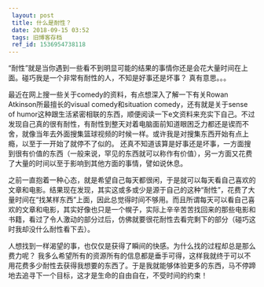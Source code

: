 ```yaml
---
 layout: post
 title: 什么是耐性？
 date: 2018-09-15 03:52
 tags: 旧博客存档
 ref_id: 1536954738118
---
```

“耐性”就是当你遇到一些看不到明显可能的结果的事情你还是会花大量时间在上面。碰巧我是一个非常有耐性的人，不知是好事还是坏事？ 真有意思。。。



最近在网上搜一些关于comedy的资料，有点想深入了解一下有关Rowan Atkinson所最擅长的visual comedy和situation
comedy，还有就是关于sense of
humor这种跟生活紧密相联的东西，顺便阅读一下e文资料来充实下自己。不过发现自己真的很有耐性，有耐性到整天对着电脑面前知道眼困乏力都还是锲而不舍，就像当年去外面搜集篮球视频的时候一样。或许我是对搜集东西开始有点上瘾，以至于一开始了就停不了似的。
还真不知道该算是好事还是坏事，一方面搜到很有价值的东西（一般来说，罕见的东西就可以称作有价值），另一方面又花费了大量的时间以至于影响到其他方面的事情，譬如说休息。



之前一直抱着一种心态，就是希望自己每天都很闲，于是就可以每天看自己喜欢的文章和电影。结果现在发现，其实这或多或少是源于自己的这种“耐性”，花费了大量时间在“找某样东西”上面，因此总觉得时间不够用。而且所谓每天可以看自己喜欢的文章和电影，其实好像也只是一个幌子，实际上辛辛苦苦找回来的那些电影和书籍，看过了令人激动的部分过后，仿佛就要很花耐性去看完剩下的部分（碰巧这时我却没什么耐性看下去）。



人想找到一样渴望的事，也仅仅是获得了瞬间的快感。为什么找的过程却总是那么费力呢？
我多么希望所有的资源所有的信息都是垂手可得，这样我就终于可以不用花费多少耐性去获得我想要的东西了。于是我就能够体验更多的东西，马不停蹄地去追寻下一个目标，这才是生命的自由自在，不受时间的约束！

